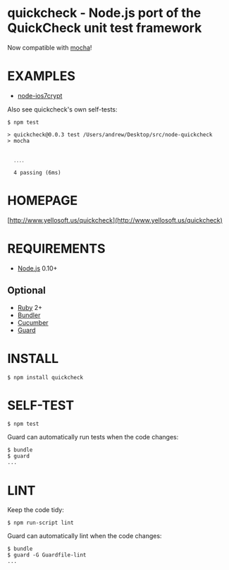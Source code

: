 # quickcheck - Node.js port of the QuickCheck unit test framework

Now compatible with [mocha](http://visionmedia.github.io/mocha/)!

# EXAMPLES

* [node-ios7crypt](https://github.com/mcandre/node-ios7crypt/blob/master/test/test.js)

Also see quickcheck's own self-tests:

    $ npm test

    > quickcheck@0.0.3 test /Users/andrew/Desktop/src/node-quickcheck
    > mocha


      ․․․․

      4 passing (6ms)

# HOMEPAGE

[http://www.yellosoft.us/quickcheck](http://www.yellosoft.us/quickcheck)

# REQUIREMENTS

* [Node.js](http://nodejs.org/) 0.10+

## Optional

* [Ruby](https://www.ruby-lang.org/) 2+
* [Bundler](http://bundler.io/)
* [Cucumber](http://cukes.info/)
* [Guard](http://guardgem.org/)

# INSTALL

    $ npm install quickcheck

# SELF-TEST

    $ npm test

Guard can automatically run tests when the code changes:

    $ bundle
    $ guard
    ...

# LINT

Keep the code tidy:

    $ npm run-script lint

Guard can automatically lint when the code changes:

    $ bundle
    $ guard -G Guardfile-lint
    ...
